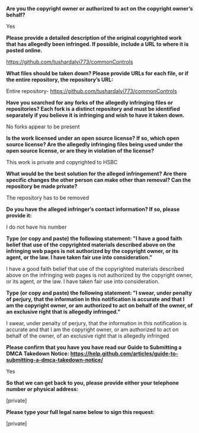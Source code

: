**Are you the copyright owner or authorized to act on the copyright owner’s behalf?** 

Yes

**Please provide a detailed description of the original copyrighted work that has allegedly been infringed. If possible, include a URL to where it is posted online.** 

https://github.com/tushardalvi773/commonControls

**What files should be taken down? Please provide URLs for each file, or if the entire repository, the repository’s URL:**

Entire repository- https://github.com/tushardalvi773/commonControls

**Have you searched for any forks of the allegedly infringing files or repositories? Each fork is a distinct repository and must be identified separately if you believe it is infringing and wish to have it taken down.**

No forks appear to be present

**Is the work licensed under an open source license? If so, which open source license? Are the allegedly infringing files being used under the open source license, or are they in violation of the license?**

This work is private and copyrighted to HSBC

**What would be the best solution for the alleged infringement? Are there specific changes the other person can make other than removal? Can the repository be made private?** 

The repository has to be removed

**Do you have the alleged infringer’s contact information? If so, please provide it:**

I do not have his number

**Type (or copy and paste) the following statement: "I have a good faith belief that use of the copyrighted materials described above on the infringing web pages is not authorized by the copyright owner, or its agent, or the law. I have taken fair use into consideration."**

I have a good faith belief that use of the copyrighted materials described above on the infringing web pages is not authorized by the copyright owner, or its agent, or the law. I have taken fair use into consideration.

**Type (or copy and paste) the following statement: "I swear, under penalty of perjury, that the information in this notification is accurate and that I am the copyright owner, or am authorized to act on behalf of the owner, of an exclusive right that is allegedly infringed."**

I swear, under penalty of perjury, that the information in this notification is accurate and that I am the copyright owner, or am authorized to act on behalf of the owner, of an exclusive right that is allegedly infringed

**Please confirm that you have you have read our Guide to Submitting a DMCA Takedown Notice: https://help.github.com/articles/guide-to-submitting-a-dmca-takedown-notice/**

Yes

**So that we can get back to you, please provide either your telephone number or physical address:** 

[private]

**Please type your full legal name below to sign this request:** 

[private]
